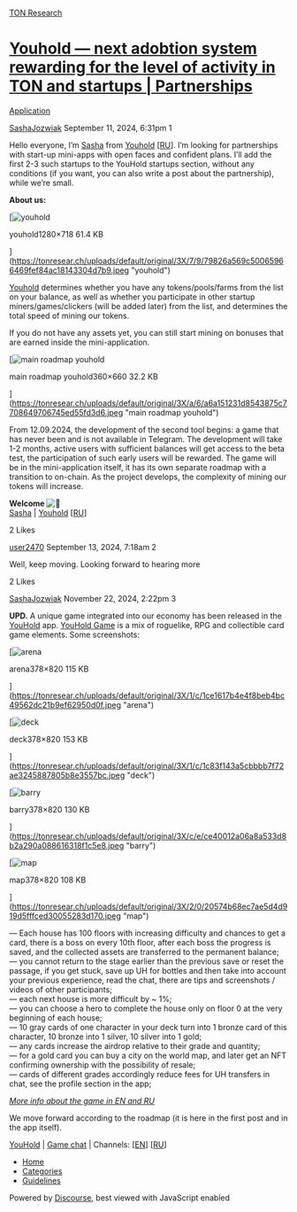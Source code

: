 [TON Research](/)

# [Youhold — next adobtion system rewarding for the level of activity in TON and startups | Partnerships](/t/youhold-next-adobtion-system-rewarding-for-the-level-of-activity-in-ton-and-startups-partnerships/36307)

[Application](/c/application/20) 

    

[SashaJozwiak](https://tonresear.ch/u/SashaJozwiak)   September 11, 2024, 6:31pm  1

Hello everyone, I’m [Sasha](https://t.me/zwiak) from [Youhold](https://t.me/youhold) \[[RU](https://t.me/youhold_ru)\]. I’m looking for partnerships with start-up mini-apps with open faces and confident plans. I’ll add the first 2-3 such startups to the YouHold startups section, without any conditions (if you want, you can also write a post about the partnership), while we’re small.

**About us:**

[![youhold](https://tonresear.ch/uploads/default/optimized/3X/7/9/79826a569c50065966469fef84ac18143304d7b9_2_690x387.jpeg)

youhold1280×718 61.4 KB

](https://tonresear.ch/uploads/default/original/3X/7/9/79826a569c50065966469fef84ac18143304d7b9.jpeg "youhold")

[Youhold](https://t.me/youhold) determines whether you have any tokens/pools/farms from the list on your balance, as well as whether you participate in other startup miners/games/clickers (will be added later) from the list, and determines the total speed of mining our tokens.

If you do not have any assets yet, you can still start mining on bonuses that are earned inside the mini-application.

[![main roadmap youhold](https://tonresear.ch/uploads/default/optimized/3X/a/6/a6a151231d8543875c7708649706745ed55fd3d6_2_272x500.jpeg)

main roadmap youhold360×660 32.2 KB

](https://tonresear.ch/uploads/default/original/3X/a/6/a6a151231d8543875c7708649706745ed55fd3d6.jpeg "main roadmap youhold")

From 12.09.2024, the development of the second tool begins: a game that has never been and is not available in Telegram. The development will take 1-2 months, active users with sufficient balances will get access to the beta test, the participation of such early users will be rewarded. The game will be in the mini-application itself, it has its own separate roadmap with a transition to on-chain. As the project develops, the complexity of mining our tokens will increase.

**Welcome ![:handshake:](https://tonresear.ch/images/emoji/twitter/handshake.png?v=12 ":handshake:")**   
[Sasha](https://t.me/zwiak) | [Youhold](https://t.me/youhold) \[[RU](https://t.me/youhold_ru)\]

  2 Likes

[user2470](https://tonresear.ch/u/user2470) September 13, 2024, 7:18am  2

Well, keep moving. Looking forward to hearing more

  2 Likes

[SashaJozwiak](https://tonresear.ch/u/SashaJozwiak)  November 22, 2024, 2:22pm  3

**UPD.** A unique game integrated into our economy has been released in the [YouHold](https://t.me/youhold) app. [YouHold Game](https://t.me/youhold) is a mix of roguelike, RPG and collectible card game elements. Some screenshots:

[![arena](https://tonresear.ch/uploads/default/optimized/3X/1/c/1ce1617b4e4f8beb4bc49562dc21b9ef62950d0f_2_230x500.jpeg)

arena378×820 115 KB

](https://tonresear.ch/uploads/default/original/3X/1/c/1ce1617b4e4f8beb4bc49562dc21b9ef62950d0f.jpeg "arena")

  

[![deck](https://tonresear.ch/uploads/default/optimized/3X/1/c/1c83f143a5cbbbb7f72ae3245887805b8e3557bc_2_230x500.jpeg)

deck378×820 153 KB

](https://tonresear.ch/uploads/default/original/3X/1/c/1c83f143a5cbbbb7f72ae3245887805b8e3557bc.jpeg "deck")

  

[![barry](https://tonresear.ch/uploads/default/optimized/3X/c/e/ce40012a06a8a533d8b2a290a088616318f1c5e8_2_230x500.jpeg)

barry378×820 130 KB

](https://tonresear.ch/uploads/default/original/3X/c/e/ce40012a06a8a533d8b2a290a088616318f1c5e8.jpeg "barry")

  

[![map](https://tonresear.ch/uploads/default/optimized/3X/2/0/20574b68ec7ae5d4d919d5fffced30055283d170_2_230x500.jpeg)

map378×820 108 KB

](https://tonresear.ch/uploads/default/original/3X/2/0/20574b68ec7ae5d4d919d5fffced30055283d170.jpeg "map")

— Each house has 100 floors with increasing difficulty and chances to get a card, there is a boss on every 10th floor, after each boss the progress is saved, and the collected assets are transferred to the permanent balance;  
— you cannot return to the stage earlier than the previous save or reset the passage, if you get stuck, save up UH for bottles and then take into account your previous experience, read the chat, there are tips and screenshots / videos of other participants;  
— each next house is more difficult by ~ 1%;  
— you can choose a hero to complete the house only on floor 0 at the very beginning of each house;  
— 10 gray cards of one character in your deck turn into 1 bronze card of this character, 10 bronze into 1 silver, 10 silver into 1 gold;  
— any cards increase the airdrop relative to their grade and quantity;  
— for a gold card you can buy a city on the world map, and later get an NFT confirming ownership with the possibility of resale;  
— cards of different grades accordingly reduce fees for UH transfers in chat, see the profile section in the app;

_[More info about the game in EN and RU](https://t.me/youhold_chat/2340)_

We move forward according to the roadmap (it is here in the first post and in the app itself).

[YouHold](https://t.me/youhold_bot/youhold_app) | [Game chat](https://t.me/youhold_chat) | Channels: \[[EN](https://t.me/youhold)\] \[[RU](https://t.me/youhold_ru)\]

 

*   [Home](/)
*   [Categories](/categories)
*   [Guidelines](/guidelines)

Powered by [Discourse](https://www.discourse.org), best viewed with JavaScript enabled